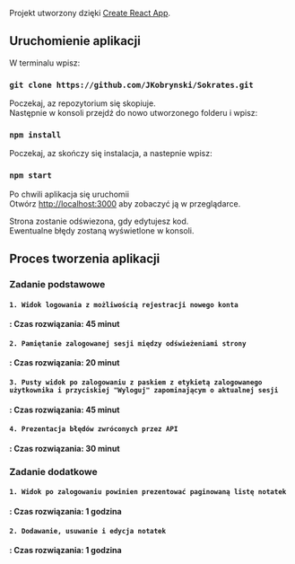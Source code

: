 Projekt utworzony dzięki [Create React App](https://github.com/facebook/create-react-app).

## Uruchomienie aplikacji

W terminalu wpisz:

### `git clone https://github.com/JKobrynski/Sokrates.git`

Poczekaj, az repozytorium się skopiuje.<br>
Następnie w konsoli przejdź do nowo utworzonego folderu i wpisz:

### `npm install`

Poczekaj, az skończy się instalacja, a nastepnie wpisz:

### `npm start`

Po chwili aplikacja się uruchomii<br>
Otwórz [http://localhost:3000](http://localhost:3000) aby zobaczyć ją w przeglądarce.

Strona zostanie odświezona, gdy edytujesz kod.<br>
Ewentualne błędy zostaną wyświetlone w konsoli.

## Proces tworzenia aplikacji

### Zadanie podstawowe

#### `1. Widok logowania z możliwością rejestracji nowego konta`

**: Czas rozwiązania: 45 minut**

#### `2. Pamiętanie zalogowanej sesji między odświeżeniami strony`

**: Czas rozwiązania: 20 minut**

#### `3. Pusty widok po zalogowaniu z paskiem z etykietą zalogowanego użytkownika i przyciskiej "Wyloguj" zapominającym o aktualnej sesji`

**: Czas rozwiązania: 45 minut**

#### `4. Prezentacja błędów zwróconych przez API`

**: Czas rozwiązania: 30 minut**

### Zadanie dodatkowe

#### `1. Widok po zalogowaniu powinien prezentować paginowaną listę notatek`

**: Czas rozwiązania: 1 godzina**

#### `2. Dodawanie, usuwanie i edycja notatek`

**: Czas rozwiązania: 1 godzina**
